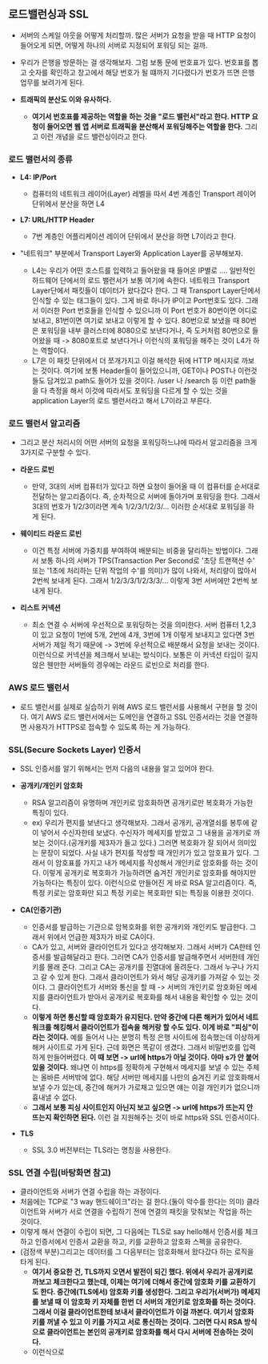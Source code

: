 ## 로드밸런싱과 SSL
- 서버의 스케일 아웃을 어떻게 처리할까. 많은 서버가 요청을 받을 때 HTTP 요청이 들어오게 되면, 어떻게 하나의 서버로 지정되어 포워딩 되는 걸까.
- 우리가 은행을 방문하는 걸 생각해보자. 그럼 보통 문에 번호표가 있다. 번호표를 뽑고 숫자를 확인하고 창고에서 해당 번호가 될 떄까지 기다렸다가 번호가 뜨면 은행업무를 보려가게 된다. 

- **트래픽의 분산도 이와 유사하다.**
  - **여기서 번호표를 제공하는 역할을 하는 것을 "로드 밸런서"라고 한다. HTTP 요청이 들어오면 웹 앱 서버로 트래픽을 분산해서 포워딩해주는 역할을 한다.** 그리고 이런 개념을 로드 밸런싱이라고 한다. 


### 로드 밸런서의 종류
- **L4: IP/Port**
  - 컴퓨터의 네트워크 레이어(Layer) 레벨을 따서 4번 계층인 Transport 레이어 단위에서 분산을 하면 L4

- **L7: URL/HTTP Header**
  - 7번 계층인 어플리케이션 레이어 단위에서 분산을 하면 L7이라고 한다.

- "네트워크" 부분에서 Transport Layer와 Application Layer를 공부해보자. 
   - L4는 우리가 어떤 호스트를 입력하고 들어왔을 때 들어온 IP별로 .... 일반적인 하드웨어 단에서의 로드 밸런서가 보통 여기에 속한다. 네트워크 Transport Layer단에서 패킷들이 데이터가 왔다갔다 한다. 그 때 Transport Layer단에서 인식할 수 있는 태그들이 있다. 그게 바로 하나가 IP이고 Port번호도 있다. 그래서 이러한 Port 번호들을 인식할 수 있으니까 이 Port 번호가 80번이면 어디로 보내고, 81번이면 여기로 보내고 이렇게 할 수 있다. 80번으로 보냈을 때 80번은 포워딩을 내부 클러스터에 8080으로 보낸다거나, 즉 도커처럼 80번으로 들어왔을 때 -> 8080포트로 보낸다거나 이런식의 포워딩을 해주는 것이 L4가 하는 역할이다.  
   - L7은 이 패킷 단위에서 더 쪼개가지고 이걸 해석한 뒤에 HTTP 메시지로 까보는 것이다. 여기에 보통 Header들이 들어있으니까, GET이나 POST나 이런것들도 담겨있고 path도 들어가 있을 것이다. /user 나 /search 등 이런 path들을 다 측정을 해서 이것에 따라서도 포워딩을 다르게 할 수 있는 것을 application Layer의 로드 밸런서라고 해서 L7이라고 부른다. 


### 로드 밸런서 알고리즘
- 그리고 분산 처리시의 어떤 서버의 요청을 포워딩하느냐에 따라서 알고리즘을 크게 3가지로 구분할 수 있다. 

- **라운드 로빈**
  - 만약, 3대의 서버 컴퓨터가 있다고 하면 요청이 들어올 때 이 컴퓨터를 순서대로 전달하는 알고리즘이다. 즉, 순차적으로 서버에 돌아가며 포워딩을 한다. 그래서 3대의 번호가 1/2/3이라면 계속 1/2/3/1/2/3/... 이러한 순서대로 포워딩을 하게 된다. 

- **웨이티드 라운드 로빈**
  - 이건 특정 서버에 가중치를 부여하여 배분되는 비중을 달리하는 방법이다. 그래서 보통 하나의 서버가 TPS(Transaction Per Second로 '초당 트랜잭션 수' 또는 '1초에 처리하는 단위 작업의 수'를 의미)가 많이 나와서, 처리량이 많아서 2번씩 보내게 된다. 그래서 1/2/3/3/1/2/3/3/... 이렇게 3번 서버에만 2번씩 보내게 된다. 

- **리스트 커넥션**
  - 최소 연결 수 서버에 우선적으로 포워딩하는 것을 의미한다. 서버 컴퓨터 1,2,3이 있고 요청이 1번에 5개, 2번에 4개, 3번에 1개 이렇게 보내지고 있다면 3번 서버가 제일 적기 때문에 -> 3번에 우선적으로 배분해서 요청을 보내는 것이다. 이런식으로 커넥션을 체크해서 보내는 방식이다. 보통은 이 커넥션 타임이 길지 않은 웬만한 서버들의 경우에는 라운드 로빈으로 처리를 한다. 



### AWS 로드 밸런서 
- 로드 밸런서를 실제로 실습하기 위해 AWS 로드 밸런서를 사용해서 구현을 할 것이다. 여기 AWS 로드 밸런서에서는 도메인을 연결하고 SSL 인증서라는 것을 연결하면 사용자가 HTTPS로 접속할 수 있도록 하는 게 가능하다.


### SSL(Secure Sockets Layer) 인증서
- SSL 인증서를 알기 위해서는 먼저 다음의 내용을 알고 있어야 한다.

- **공개키/개인키 암호화**
  - RSA 알고리즘이 유명하며 개인키로 암호화하면 공개키로만 복호화가 가능한 특징이 있다. 
  - ex) 우리가 편지를 보낸다고 생각해보자. 그래서 공개키, 공개열쇠를 봉투에 같이 넣어서 수신자한테 보냈다. 수신자가 메세지를 받았고 그 내용을 공개키로 까보는 것이다.(공개키를 제3자가 들고 있다.) 그러면 복호화가 잘 되어서 의미있는 문장이 되었다. 사실 내가 편지를 작성할 때 개인키가 있고 암호표가 있다. 그래서 이 암호표를 가지고 내가 메세지를 작성해서 개인키로 암호화를 하는 것이다. 이렇게 공개키로 복호화가 가능하려면 숨겨진 개인키로 암호화를 해야지만 가능하다는 특징이 있다. 이런식으로 만들어진 게 바로 RSA 알고리즘이다. 즉, 특정 키로는 암호화만 되고 특정 키로는 복호화만 되는 특징을 이용한 것이다.


- **CA(인증기관)**
  - 인증서를 발급하는 기관으로 암복호화를 위한 공개키와 개인키도 발급한다. 그래서 위에서 언급한 제3자가 바로 CA이다. 
  - CA가 있고, 서버와 클라이언트가 있다고 생각해보자. 그래서 서버가 CA한테 인증서를 발급해달라고 한다. 그러면 CA가 인증서를 발급해주면서 서버한테 개인키를 몰래 준다. 그리고 CA는 공개키를 진열대에 올려둔다. 그래서 누구나 가지고 갈 수 있게 한다. 그래서 클라이언트가 와서 해당 공개키를 가져갈 수 있는 것이다. 그 클라이언트가 서버와 통신을 할 때 -> 서버의 개인키로 암호화된 메세지를 클라이언트가 받아서 공개키로 복호화를 해서 내용을 확인할 수 있는 것이다. 
  - **이렇게 하면 통신할 때 암호화가 유지된다. 만약 중간에 다른 해커가 있어서 네트워크를 해킹해서 클라이언트가 접속을 해커랑 할 수도 있다. 이게 바로 "피싱"이라는 것이다.** 예를 들어서 나는 분명히 특정 은행 사이트에 접속했는데 이상하게 해커 사이트로 가게 된다. 근데 화면은 똑같이 생겼다. 그래서 비밀번호를 입력하게 만들어버렸다. **이 때 보면 -> url에 https가 아닐 것이다. 아마 s가 안 붙어있을 것이다.** 왜냐면 이 https를 정확하게 구현해서 메세지를 보낼 수 있는 주체는 올바른 서버밖에 없다. 해당 서버만 메세지를 나만의 숨겨진 키로 암호화해서 보낼 수가 있는데, 중간에 해커가 가로채고 있으면 얘는 이걸 개인키가 없으니까 흉내낼 수 없다. 
  - **그래서 보통 피싱 사이트인지 아닌지 보고 싶으면 -> url에 https가 뜨는지 안 뜨는지 확인하면 된다.** 이런 걸 지원해주는 것이 바로 https와 SSL 인증서이다.


- **TLS**
  - SSL 3.0 버전부터는 TLS라는 명칭을 사용한다. 


### SSL 연결 수립(바탕화면 참고)
- 클라이언트와 서버가 연결 수립을 하는 과정이다.
- 처음에는 TCP로 "3 way 핸드쉐이크"라는 걸 한다.(둘이 악수를 한다는 의미) 클라이언트와 서버가 서로 연결을 수립하기 전에 연결의 패킷을 맞춰보는 작업을 하는 것이다. 
- 이렇게 해서 연결이 수립이 되면, 그 다음에는 TLS로 say hello해서 인증서를 체크하고 인증서에서 인증서 교환을 하고, 키를 교환하고 암호화 스펙을 공유한다. 
- (검정색 부분)그리고는 데이터를 그 다음부터는 암호화해서 왔다갔다 하는 로직을 타게 된다. 
  - **여기서 중요한 건, TLS까지 오면서 발전이 되긴 했다. 위에서 우리가 공개키로 까보고 체크한다고 했는데, 이제는 여기에 더해서 중간에 암호화 키를 교환하기도 한다. 중간에(TLS에서) 암호화 키를 생성한다. 그리고 우리가(서버가) 메세지를 보낼 때 이 암호화 키 자체를 한번 더 서버의 개인키로 암호화를 하는 것이다. 그래서 이걸 클라이언트한테 보내서 클라이언트가 이걸 까본다. 여기서 암호화 키를 꺼낼 수 있고 이 키를 가지고 서로 통신하는 것이다. 그러면 다시 RSA 방식으로 클라이언트는 본인의 공개키로 암호화를 해서 다시 서버에 전송하는 것이다.**
  - 이런식으로 







